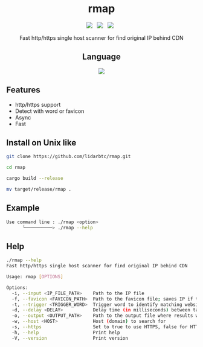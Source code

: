 <div align=center>
 
# rmap
 <p>
 <img src="https://img.shields.io/github/stars/lidarbtc/rmap?color=%23DF0067&style=for-the-badge"/> &nbsp;
 <img src="https://img.shields.io/github/forks/lidarbtc/rmap?color=%239999FF&style=for-the-badge"/> &nbsp;
 <img src="https://img.shields.io/github/license/lidarbtc/ramp?color=%23E8E8E8&style=for-the-badge"/> &nbsp;
 
Fast http/https single host scanner for find original IP behind CDN

## Language</br>

<img src="https://img.shields.io/badge/Rust-black?style=for-the-badge&logo=rust&logoColor=#E57324"/></br>

</div>

## Features

- http/https support
- Detect with word or favicon
- Async
- Fast

## Install on Unix like

```sh
git clone https://github.com/lidarbtc/rmap.git

cd rmap

cargo build --release

mv target/release/rmap .

```

## Example

```sh
Use command line : ./rmap <option>
      └──────────> ./rmap --help
```

## Help

```sh
./rmap --help
Fast http/https single host scanner for find original IP behind CDN

Usage: rmap [OPTIONS]

Options:
  -i, --input <IP_FILE_PATH>    Path to the IP file
  -f, --favicon <FAVICON_PATH>  Path to the favicon file; saves IP if the website contains a matching favicon
  -t, --trigger <TRIGGER_WORD>  Trigger word to identify matching websites; saves IP if the website contains this word
  -d, --delay <DELAY>           Delay time (in milliseconds) between task creations
  -o, --output <OUTPUT_PATH>    Path to the output file where results will be saved
  -w, --host <HOST>             Host (domain) to search for
  -s, --https                   Set to true to use HTTPS, false for HTTP
  -h, --help                    Print help
  -V, --version                 Print version
```

